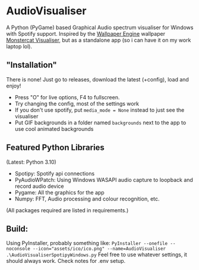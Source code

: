 # AudioVisualiser
A Python (PyGame) based Graphical Audio spectrum visualiser for Windows with Spotify support. Inspired by the [Wallpaper Engine](https://www.wallpaperengine.io/en) wallpaper [Monstercat Visualiser](https://steamcommunity.com/sharedfiles/filedetails/?id=1278092907), but as a standalone app (so i can have it on my work laptop lol). 

## "Installation"
There is none! Just go to releases, download the latest (+config), load and enjoy!
- Press "O" for live options, F4 to fullscreen.
- Try changing the config, most of the settings work
- If you don't use spotify, put `media_mode = None` instead to just see the visualiser
- Put GIF backgrounds in a folder named `backgrounds` next to the app to use cool animated backgrounds

## Featured Python Libraries
(Latest: Python 3.10)
- Spotipy: Spotify api connections
- PyAudioWPatch: Using Windows WASAPI audio capture to loopback and record audio device
- Pygame: All the graphics for the app
- Numpy: FFT, Audio processing and colour recognition, etc.

(All packages required are listed in requirements.)

## Build: 
Using PyInstaller, probably something like:
`PyInstaller --onefile --noconsole --icon="assets/ico/ico.png" --name=AudioVisualiser .\AudioVisualiserSpotipyWindows.py`
Feel free to use whatever settings, it should always work. Check notes for .env setup.
